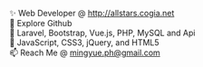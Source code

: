 ✨ Web Developer @ http://allstars.cogia.net <br>
👀 Explore Github <br>
🌱 Laravel, Bootstrap, Vue.js, PHP, MySQL and Api <br>
💬 JavaScript, CSS3, jQuery, and HTML5 <br>
📫 Reach Me @ mingyue.ph@gmail.com <br>

<!---
yuehofficial/yuehofficial is a ✨ special ✨ repository because its `README.md` (this file) appears on your GitHub profile.
You can click the Preview link to take a look at your changes.
--->
